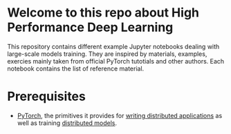 # Welcome to this repo about High Performance Deep Learning

This repository contains different example Jupyter notebooks dealing with large-scale models training. They are inspired by materials, examples, exercies mainly taken from official PyTorch tutotials and other authors. Each notebook contains the list of reference material. 


# Prerequisites
- [PyTorch](https://pytorch.org/tutorials/beginner/deep_learning_60min_blitz.html), the primitives it provides for [writing distributed applications](https://pytorch.org/tutorials/intermediate/dist_tuto.html) as well as training [distributed models](https://pytorch.org/tutorials/intermediate/ddp_tutorial.html).


